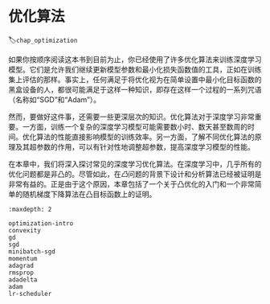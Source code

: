 # 优化算法
:label:`chap_optimization`

如果你按顺序阅读这本书到目前为止，你已经使用了许多优化算法来训练深度学习模型。它们是允许我们继续更新模型参数和最小化损失函数值的工具，正如在训练集上评估的那样。事实上，任何满足于将优化视为在简单设置中最小化目标函数的黑盒设备的人，都很可能满足于这样一种知识，即存在这样一个过程的一系列咒语（名称如“SGD”和“Adam”）。

然而，要做好这件事，还需要一些更深层次的知识。优化算法对于深度学习非常重要。一方面，训练一个复杂的深度学习模型可能需要数小时、数天甚至数周的时间。优化算法的性能直接影响模型的训练效率。另一方面，了解不同优化算法的原理及其超参数的作用，可以有针对性地调整超参数，提高深度学习模型的性能。

在本章中，我们将深入探讨常见的深度学习优化算法。在深度学习中，几乎所有的优化问题都是非凸的。尽管如此，在*凸*问题的背景下设计和分析算法已经被证明是非常有益的。正是由于这个原因，本章包括了一个关于凸优化的入门和一个非常简单的随机梯度下降算法在凸目标函数上的证明。

```toc
:maxdepth: 2

optimization-intro
convexity
gd
sgd
minibatch-sgd
momentum
adagrad
rmsprop
adadelta
adam
lr-scheduler
```

